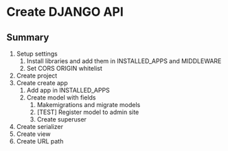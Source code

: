 # Create DJANGO API

## Summary

1. Setup settings
   1. Install libraries and add them in INSTALLED_APPS and MIDDLEWARE
   2. Set CORS ORIGIN whitelist 
2. Create project
3. Create create app
   1. Add app in INSTALLED_APPS
   2. Create model with fields
      1. Makemigrations and migrate models
      2. [TEST] Register model to admin site
      3. Create superuser
4. Create serializer
5. Create view
6. Create URL path
